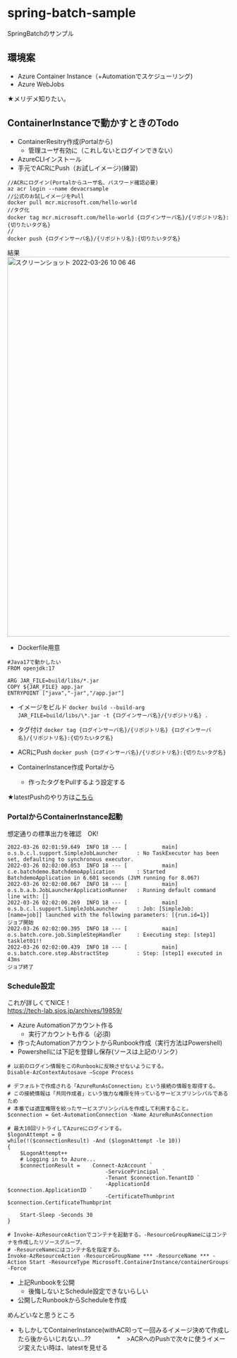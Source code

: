 # spring-batch-sample
SpringBatchのサンプル

## 環境案
* Azure Container Instance（+Automationでスケジューリング)
* Azure WebJobs

★メリデメ知りたい。


## ContainerInstanceで動かすときのTodo
* ContainerResitry作成(Portalから)
    * 管理ユーザ有効に（これしないとログインできない）
* AzureCLIインストール
* 手元でACRにPush（お試しイメージ)(練習)
```
//ACRにログイン(Portalからユーザ名、パスワード確認必要)
az acr login --name devacrsample
//公式のお試しイメージをPull
docker pull mcr.microsoft.com/hello-world
//タグ化
docker tag mcr.microsoft.com/hello-world {ログインサーバ名}/{リポジトリ名}:{切りたいタグ名}
//
docker push {ログインサーバ名}/{リポジトリ名}:{切りたいタグ名}
```
結果
<img width="861" alt="スクリーンショット 2022-03-26 10 06 46" src="https://user-images.githubusercontent.com/58777139/160218615-c988fab7-199b-47eb-8efa-d8ba35cff63f.png">

* Dockerfile用意
```
#Java17で動かしたい
FROM openjdk:17

ARG JAR_FILE=build/libs/*.jar
COPY ${JAR_FILE} app.jar
ENTRYPOINT ["java","-jar","/app.jar"]
```
* イメージをビルド
`docker build --build-arg JAR_FILE=build/libs/\*.jar -t {ログインサーバ名}/{リポジトリ名} .`
* タグ付け
`docker tag {ログインサーバ名}/{リポジトリ名} {ログインサーバ名}/{リポジトリ名}:{切りたいタグ名}`
* ACRにPush
`docker push {ログインサーバ名}/{リポジトリ名}:{切りたいタグ名}`

* ContainerInstance作成 Portalから
    * 作ったタグをPullするよう設定する 

★latestPushのやり方は[こちら](https://github.com/kannna5296/spring-batch-sample/issues/3)


### PortalからContainerInstance起動
想定通りの標準出力を確認　OK!
```
2022-03-26 02:01:59.649  INFO 18 --- [           main] o.s.b.c.l.support.SimpleJobLauncher      : No TaskExecutor has been set, defaulting to synchronous executor.
2022-03-26 02:02:00.053  INFO 18 --- [           main] c.e.batchdemo.BatchdemoApplication       : Started BatchdemoApplication in 6.601 seconds (JVM running for 8.067)
2022-03-26 02:02:00.067  INFO 18 --- [           main] o.s.b.a.b.JobLauncherApplicationRunner   : Running default command line with: []
2022-03-26 02:02:00.269  INFO 18 --- [           main] o.s.b.c.l.support.SimpleJobLauncher      : Job: [SimpleJob: [name=job]] launched with the following parameters: [{run.id=1}]
ジョブ開始
2022-03-26 02:02:00.395  INFO 18 --- [           main] o.s.batch.core.job.SimpleStepHandler     : Executing step: [step1]
tasklet01!!
2022-03-26 02:02:00.439  INFO 18 --- [           main] o.s.batch.core.step.AbstractStep         : Step: [step1] executed in 43ms
ジョブ終了
```

### Schedule設定
これが詳しくてNICE！<br>
https://tech-lab.sios.jp/archives/19859/

* Azure Automationアカウント作る 
    * 実行アカウントも作る（必須)
* 作ったAutomationアカウントからRunbook作成（実行方法はPowershell)
* Powershellには下記を登録し保存(ソースは上記のリンク）
```
# 以前のログイン情報をこのRunbookに反映させないようにする。
Disable-AzContextAutosave –Scope Process
 
# デフォルトで作成される「AzureRunAsConnection」という接続の情報を取得する。
# この接続情報は「共同作成者」という強力な権限を持っているサービスプリンシパルであるため
# 本番では適宜権限を絞ったサービスプリンシパルを作成して利用すること。
$connection = Get-AutomationConnection -Name AzureRunAsConnection
 
# 最大10回リトライしてAzureにログインする。
$logonAttempt = 0
while(!($connectionResult) -And ($logonAttempt -le 10))
{
    $LogonAttempt++
    # Logging in to Azure...
    $connectionResult =    Connect-AzAccount `
                               -ServicePrincipal `
                               -Tenant $connection.TenantID `
                               -ApplicationId $connection.ApplicationID `
                               -CertificateThumbprint $connection.CertificateThumbprint
 
    Start-Sleep -Seconds 30
}
 
# Invoke-AzResourceActionでコンテナを起動する。-ResourceGroupNameにはコンテナを作成したリソースグループ、
# -ResourceNameにはコンテナ名を指定する。
Invoke-AzResourceAction -ResourceGroupName *** -ResourceName *** -Action Start -ResourceType Microsoft.ContainerInstance/containerGroups -Force
```
 
* 上記Runbookを公開
    * 後悔しないとSchedule設定できないらしい
* 公開したRunbookからScheduleを作成

めんどいなと思うところ

* もしかしてContainerInstance(withACR)って一回みるイメージ決めて作成したら後からいじれない...??
　　　　*　>ACRへのPushで次々に使うイメージ変えたい時は、latestを見せる 
